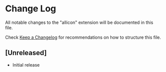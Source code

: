 # Change Log

All notable changes to the "allicon" extension will be documented in this file.

Check [Keep a Changelog](http://keepachangelog.com/) for recommendations on how to structure this file.

## [Unreleased]

- Initial release
